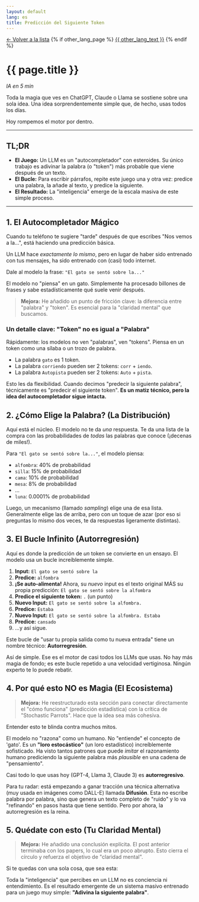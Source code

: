 ```yaml
---
layout: default
lang: es
title: Predicción del Siguiente Token
---
```

<div class="paper-detail">
  <div class="post-header">
    <a href="./">&larr; Volver a la lista</a>
    {% if other_lang_page %}
      <a href="{{ other_lang_url | relative_url }}" class="language-switch-button">{{ other_lang_text }}</a>
    {% endif %}
  </div>

  <h1>{{ page.title }}</h1>
  <p><em>IA en 5 min</em></p>

  <p>Toda la magia que ves en ChatGPT, Claude o Llama se sostiene sobre una sola idea. Una idea sorprendentemente simple que, de hecho, usas todos los días.</p>
  <p>Hoy rompemos el motor por dentro.</p>

  <hr>

  <h2>TL;DR</h2>
  <ul>
    <li><strong>El Juego:</strong> Un LLM es un "autocompletador" con esteroides. Su único trabajo es adivinar la palabra (o "token") más probable que viene después de un texto.</li>
    <li><strong>El Bucle:</strong> Para escribir párrafos, repite este juego una y otra vez: predice una palabra, la añade al texto, y predice la siguiente.</li>
    <li><strong>El Resultado:</strong> La "inteligencia" emerge de la escala masiva de este simple proceso.</li>
  </ul>

  <hr>

  <h2>1. El Autocompletador Mágico</h2>

  <p>Cuando tu teléfono te sugiere "tarde" después de que escribes "Nos vemos a la...", está haciendo una predicción básica.</p>
  <p>Un LLM hace <em>exactamente lo mismo</em>, pero en lugar de haber sido entrenado con tus mensajes, ha sido entrenado con (casi) todo internet.</p>

  <p>Dale al modelo la frase:
  <code>"El gato se sentó sobre la..."</code></p>

  <p>El modelo no "piensa" en un gato. Simplemente ha procesado billones de frases y sabe estadísticamente qué suele venir después.</p>

  <blockquote>
    <p><strong>Mejora:</strong> He añadido un punto de fricción clave: la diferencia entre "palabra" y "token". Es esencial para la "claridad mental" que buscamos.</p>
  </blockquote>

  <h3>Un detalle clave: "Token" no es igual a "Palabra"</h3>

  <p>Rápidamente: los modelos no ven "palabras", ven "tokens". Piensa en un token como una sílaba o un trozo de palabra.</p>

  <ul>
    <li>La palabra <code>gato</code> es 1 token.</li>
    <li>La palabra <code>corriendo</code> pueden ser 2 tokens: <code>corr</code> + <code>iendo</code>.</li>
    <li>La palabra <code>Autopista</code> pueden ser 2 tokens: <code>Auto</code> + <code>pista</code>.</li>
  </ul>

  <p>Esto les da flexibilidad. Cuando decimos "predecir la siguiente palabra", técnicamente es "predecir el siguiente token". <strong>Es un matiz técnico, pero la idea del autocompletador sigue intacta.</strong></p>

  <h2>2. ¿Cómo Elige la Palabra? (La Distribución)</h2>

  <p>Aquí está el núcleo. El modelo no te da <em>una</em> respuesta. Te da una lista de la compra con las probabilidades de <em>todas</em> las palabras que conoce (¡decenas de miles!).</p>

  <p>Para <code>"El gato se sentó sobre la..."</code>, el modelo piensa:</p>

  <ul>
    <li><code>alfombra</code>: 40% de probabilidad</li>
    <li><code>silla</code>: 15% de probabilidad</li>
    <li><code>cama</code>: 10% de probabilidad</li>
    <li><code>mesa</code>: 8% de probabilidad</li>
    <li>...</li>
    <li><code>luna</code>: 0.0001% de probabilidad</li>
  </ul>

  <p>Luego, un mecanismo (llamado <em>sampling</em>) elige una de esa lista. Generalmente elige las de arriba, pero con un toque de azar (por eso si preguntas lo mismo dos veces, te da respuestas ligeramente distintas).</p>

  <h2>3. El Bucle Infinito (Autorregresión)</h2>

  <p>Aquí es donde la predicción de <em>un</em> token se convierte en un ensayo. El modelo usa un bucle increíblemente simple.</p>

  <ol>
    <li><strong>Input:</strong> <code>El gato se sentó sobre la</code></li>
    <li><strong>Predice:</strong> <code>alfombra</code></li>
    <li><strong>¡Se auto-alimenta!</strong> Ahora, su <em>nuevo</em> input es el texto original MÁS su propia predicción: <code>El gato se sentó sobre la alfombra</code></li>
    <li><strong>Predice el siguiente token:</strong> <code>.</code> (un punto)</li>
    <li><strong>Nuevo Input:</strong> <code>El gato se sentó sobre la alfombra.</code></li>
    <li><strong>Predice:</strong> <code>Estaba</code></li>
    <li><strong>Nuevo Input:</strong> <code>El gato se sentó sobre la alfombra. Estaba</code></li>
    <li><strong>Predice:</strong> <code>cansado</code></li>
    <li>...y así sigue.</li>
  </ol>

  <p>Este bucle de "usar tu propia salida como tu nueva entrada" tiene un nombre técnico: <strong>Autorregresión</strong>.</p>
  <p>Así de simple. Ese es el motor de casi todos los LLMs que usas. No hay más magia de fondo; es este bucle repetido a una velocidad vertiginosa. Ningún experto te lo puede rebatir.</p>

  <h2>4. Por qué esto NO es Magia (El Ecosistema)</h2>

  <blockquote>
    <p><strong>Mejora:</strong> He reestructurado esta sección para conectar directamente el "cómo funciona" (predicción estadística) con la crítica de "Stochastic Parrots". Hace que la idea sea más cohesiva.</p>
  </blockquote>

  <p>Entender esto te blinda contra muchos mitos.</p>
  <p>El modelo no "razona" como un humano. No "entiende" el concepto de 'gato'. Es un <strong class="highlight-term" data-bib-id="stochastic-parrots">"loro estocástico"</strong> (un loro estadístico) increíblemente sofisticado. Ha visto tantos patrones que puede <em>imitar</em> el razonamiento humano prediciendo la siguiente palabra más <em>plausible</em> en una cadena de "pensamiento".</p>
  <p>Casi todo lo que usas hoy (GPT-4, Llama 3, Claude 3) es <strong>autorregresivo</strong>.</p>
  <p>Para tu radar: está empezando a ganar tracción una técnica alternativa (muy usada en imágenes como DALL-E) llamada <strong>Difusión</strong>. Esta no escribe palabra por palabra, sino que genera un texto completo de "ruido" y lo va "refinando" en pasos hasta que tiene sentido. Pero por ahora, la autorregresión es la reina.</p>

  <h2>5. Quédate con esto (Tu Claridad Mental)</h2>

  <blockquote>
    <p><strong>Mejora:</strong> He añadido una conclusión explícita. El post anterior terminaba con los papers, lo cual era un poco abrupto. Esto cierra el círculo y refuerza el objetivo de "claridad mental".</p>
  </blockquote>

  <p>Si te quedas con una sola cosa, que sea esta:</p>
  <p>Toda la "inteligencia" que percibes en un LLM no es conciencia ni entendimiento. Es el resultado emergente de un sistema masivo entrenado para un juego muy simple: <strong>"Adivina la siguiente palabra"</strong>.</p>

</div>

<!-- Datos para los menús interactivos (oculto para el usuario) -->
<div id="interactive-data" style="display: none;">
  <div data-bib-id="stochastic-parrots">
    <strong>On the Dangers of Stochastic Parrots: Can Language Models Be Too Big? 🦜</strong><br>
    <em>Bender, E. M., Gebru, T., et al. (2021)</em><br>
    <a href="https://dl.acm.org/doi/pdf/10.1145/3442188.3445922" target="_blank" rel="noopener noreferrer">Ver Paper (PDF)</a>
  </div>
</div>